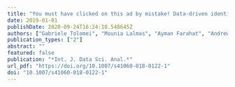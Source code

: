 ```yaml
---
title: "You must have clicked on this ad by mistake! Data-driven identification of accidental clicks on mobile ads with applications to advertiser cost discounting and click-through rate prediction"
date: 2019-01-01
publishDate: 2020-09-24T16:24:10.548645Z
authors: ["Gabriele Tolomei", "Mounia Lalmas", "Ayman Farahat", "Andrew Haines"]
publication_types: ["2"]
abstract: ""
featured: false
publication: "*Int. J. Data Sci. Anal.*"
url_pdf: "https://doi.org/10.1007/s41060-018-0122-1"
doi: "10.1007/s41060-018-0122-1"
---
```


